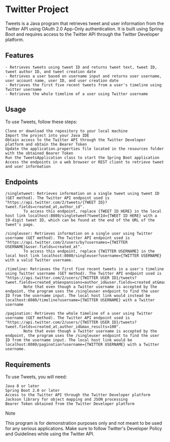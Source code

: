 # Twitter Project

Tweets is a Java program that retrieves tweet and user information from the Twitter API using OAuth 2.0 App-Only authentication.
It is built using Spring Boot and requires access to the Twitter API through the Twitter Developer platform.
## Features

    - Retrieves tweets using tweet ID and returns tweet text, tweet ID, tweet author ID, and tweet creation date
    - Retrieves a user based on username input and returns user username, user account name, user ID, and user creation date
    - Retrieves the first five recent tweets from a user's timeline using Twitter username
    - Retrieves the whole timeline of a user using Twitter username

## Usage

To use Tweets, follow these steps:

    Clone or download the repository to your local machine
    Import the project into your Java IDE
    Obtain access to the Twitter API through the Twitter Developer platform and obtain the Bearer Token
    Update the application.properties file located in the resources folder with the obtained Bearer Token
    Run the TweetsApplication class to start the Spring Boot application
    Access the endpoints in a web browser or REST client to retrieve tweet and user information

## Endpoints

    /singletweet: Retrieves information on a single tweet using tweet ID (GET method). The Twitter API endpoint used is "https://api.twitter.com/2/tweets/{TWEET ID}?tweet.fields=created_at,author_id".
			To access this endpoint, replace {TWEET ID HERE} in the local host link localhost:8080/singletweet?tweetId={TWEET ID HERE} with a 19-digit tweet ID, which can be found at the end of the URL of the tweet's page.
    
    /singleuser: Retrieves information on a single user using Twitter username (GET method). The Twitter API endpoint used is "https://api.twitter.com/2/users/by?usernames={TWITTER USERNAME}&user.fields=created_at".
			To access this endpoint, replace {TWITTER USERNAME} in the local host link localhost:8080/singleuser?username={TWITTER USERNAME} with a valid Twitter username.
    
    /timeline: Retrieves the first five recent tweets in a user's timeline using Twitter username (GET method). The Twitter API endpoint used is "https://api.twitter.com/2/users/{TWITTER USER ID}/tweets?tweet.fields=created_at&expansions=author_id&user.fields=created_at&max_results=5".
			Note that even though a Twitter username is accepted by the endpoint, the program uses the /singleuser endpoint to find the user ID from the username input. The local host link would instead be localhost:8080/timeline?username={TWITTER USERNAME} with a Twitter username
    
    /pagination: Retrieves the whole timeline of a user using Twitter username (GET method). The Twitter API endpoint used is "https://api.twitter.com/2/users/{TWITTER USER ID}/tweets?tweet.fields=created_at,author_id&max_results=100".
			Note that even though a Twitter username is accepted by the endpoint, the program uses the /singleuser endpoint to find the user ID from the username input. The local host link would be localhost:8080/pagination?username={TWITTER USERNAME} with a Twitter username.

## Requirements

To use Tweets, you will need:

    Java 8 or later
    Spring Boot 2.0 or later
    Access to the Twitter API through the Twitter Developer platform
    Jackson library for object mapping and JSON processing
    Bearer Token obtained from the Twitter Developer platform

Note

This program is for demonstration purposes only and not meant to be used for any serious applications.
Make sure to follow Twitter's Developer Policy and Guidelines while using the Twitter API.

